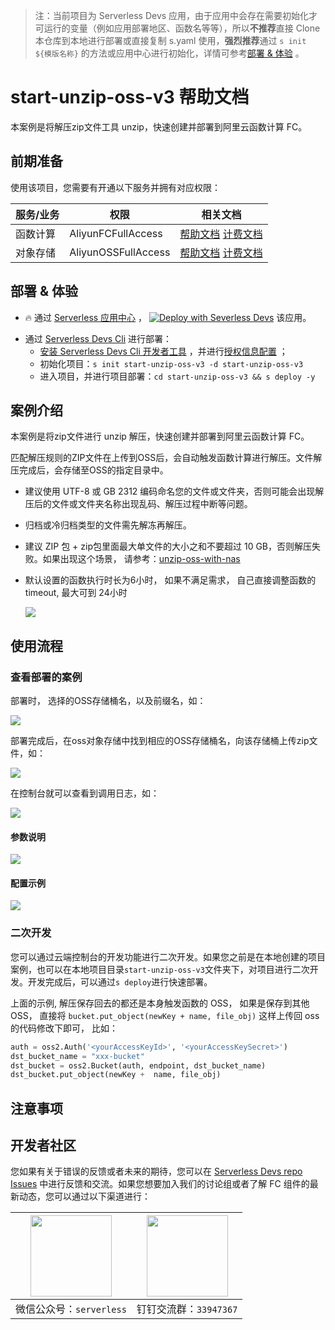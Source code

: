 
> 注：当前项目为 Serverless Devs 应用，由于应用中会存在需要初始化才可运行的变量（例如应用部署地区、函数名等等），所以**不推荐**直接 Clone 本仓库到本地进行部署或直接复制 s.yaml 使用，**强烈推荐**通过 `s init ${模版名称}` 的方法或应用中心进行初始化，详情可参考[部署 & 体验](#部署--体验) 。

# start-unzip-oss-v3 帮助文档

<description>

本案例是将解压zip文件工具 unzip，快速创建并部署到阿里云函数计算 FC。

</description>

<codeUrl>



</codeUrl>
<preview>



</preview>


## 前期准备

使用该项目，您需要有开通以下服务并拥有对应权限：

<service>



| 服务/业务 |  权限  | 相关文档 |
| --- |  --- | --- |
| 函数计算 |  AliyunFCFullAccess | [帮助文档](https://help.aliyun.com/product/2508973.html) [计费文档](https://help.aliyun.com/document_detail/2512928.html) |
| 对象存储 |  AliyunOSSFullAccess | [帮助文档](https://help.aliyun.com/zh/oss) [计费文档](https://help.aliyun.com/zh/oss/product-overview/billing) |

</service>

<remark>



</remark>

<disclaimers>



</disclaimers>

## 部署 & 体验

<appcenter>
   
- :fire: 通过 [Serverless 应用中心](https://fcnext.console.aliyun.com/applications/create?template=start-unzip-oss-v3) ，
  [![Deploy with Severless Devs](https://img.alicdn.com/imgextra/i1/O1CN01w5RFbX1v45s8TIXPz_!!6000000006118-55-tps-95-28.svg)](https://fcnext.console.aliyun.com/applications/create?template=start-unzip-oss-v3) 该应用。
   
</appcenter>
<deploy>
    
- 通过 [Serverless Devs Cli](https://docs.serverless-devs.com/user-guide/install) 进行部署：
  - [安装 Serverless Devs Cli 开发者工具](https://docs.serverless-devs.com/user-guide/install) ，并进行[授权信息配置]( https://docs.serverless-devs.com/user-guide/config) ；
  - 初始化项目：`s init start-unzip-oss-v3 -d start-unzip-oss-v3`
  - 进入项目，并进行项目部署：`cd start-unzip-oss-v3 && s deploy -y`
   
</deploy>

## 案例介绍

<appdetail id="flushContent">

本案例是将zip文件进行 unzip 解压，快速创建并部署到阿里云函数计算 FC。

匹配解压规则的ZIP文件在上传到OSS后，会自动触发函数计算进行解压。文件解压完成后，会存储至OSS的指定目录中。

- 建议使用 UTF-8 或 GB 2312 编码命名您的文件或文件夹，否则可能会出现解压后的文件或文件夹名称出现乱码、解压过程中断等问题。

- 归档或冷归档类型的文件需先解冻再解压。

- 建议 ZIP 包 + zip包里面最大单文件的大小之和不要超过 10 GB，否则解压失败。如果出现这个场景， 请参考：[unzip-oss-with-nas](https://github.com/zhaohang88/unzip-oss-nas)

- 默认设置的函数执行时长为6小时， 如果不满足需求， 自己直接调整函数的 timeout,  最大可到 24小时

    ![](https://help-static-aliyun-doc.aliyuncs.com/assets/img/zh-CN/5901957271/CAEQNBiBgMCKx9z24RgiIGMyMTE2ZDczNmNkYjQ2ZmI4MDNkYmYwMDIyZWE0ODkx3963382_20230830144006.372.svg)

</appdetail>

## 使用流程

<usedetail id="flushContent">

### 查看部署的案例

部署时， 选择的OSS存储桶名，以及前缀名，如：

![](https://img.alicdn.com/imgextra/i4/O1CN01KYL4lB1Obdl63LB39_!!6000000001724-0-tps-2336-1108.jpg)


部署完成后，在oss对象存储中找到相应的OSS存储桶名，向该存储桶上传zip文件，如：

![](https://img.alicdn.com/imgextra/i2/O1CN01ew8GAi1pDomkNrcuC_!!6000000005327-0-tps-1874-850.jpg)

在控制台就可以查看到调用日志，如：

![](https://img.alicdn.com/imgextra/i4/O1CN01Yv7Jsc1UJfur6G0WU_!!6000000002497-0-tps-2842-776.jpg)

#### 参数说明

![](https://img.alicdn.com/imgextra/i3/O1CN014DqNwc1jgmBgXBzqW_!!6000000004578-0-tps-1592-760.jpg)

#### 配置示例
![](https://img.alicdn.com/imgextra/i4/O1CN01WYPc2X1wcjhUAXa65_!!6000000006329-0-tps-1596-876.jpg)


### 二次开发
您可以通过云端控制台的开发功能进行二次开发。如果您之前是在本地创建的项目案例，也可以在本地项目目录`start-unzip-oss-v3`文件夹下，对项目进行二次开发。开发完成后，可以通过`s deploy`进行快速部署。

上面的示例, 解压保存回去的都还是本身触发函数的 OSS， 如果是保存到其他 OSS， 直接将 `bucket.put_object(newKey + name, file_obj)` 这样上传回 oss 的代码修改下即可， 比如：

```python
auth = oss2.Auth('<yourAccessKeyId>', '<yourAccessKeySecret>')
dst_bucket_name = "xxx-bucket"
dst_bucket = oss2.Bucket(auth, endpoint, dst_bucket_name)
dst_bucket.put_object(newKey +  name, file_obj)

```

</usedetail>

## 注意事项

<matters id="flushContent">
</matters>


<devgroup>


## 开发者社区

您如果有关于错误的反馈或者未来的期待，您可以在 [Serverless Devs repo Issues](https://github.com/serverless-devs/serverless-devs/issues) 中进行反馈和交流。如果您想要加入我们的讨论组或者了解 FC 组件的最新动态，您可以通过以下渠道进行：

<p align="center">  

| <img src="https://img.alicdn.com/imgextra/i2/O1CN010Sk7sv1Xl6WuOb6uU_!!6000000002963-0-tps-666-662.jpg" width="130px" > | <img src="https://img.alicdn.com/imgextra/i4/O1CN010Vt5aw27VN5rJIguB_!!6000000007802-0-tps-668-630.jpg" width="130px" > |
| --------------------------------------------------------------------------------------------------------------------------------- | --------------------------------------------------------------------------------------------------------------------------------- |
| <center>微信公众号：`serverless`</center>                                                                                         | <center>钉钉交流群：`33947367`</center>                                                                                           |
</p>
</devgroup>
